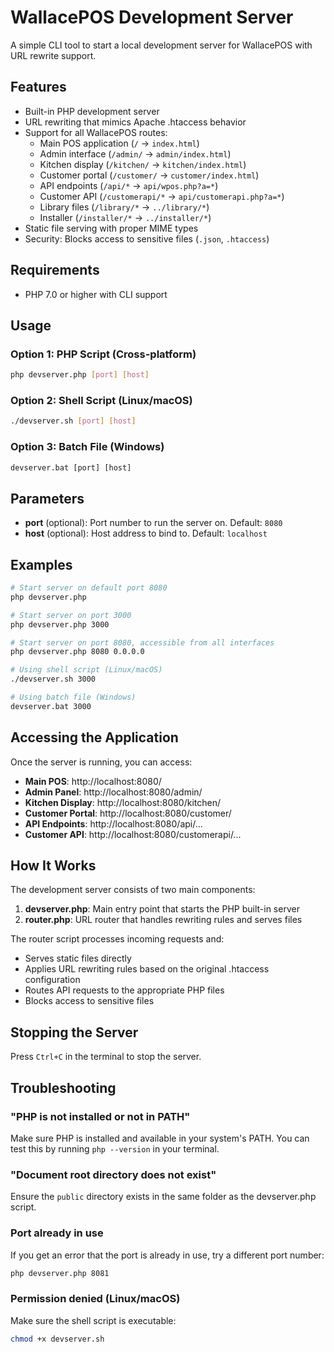 # WallacePOS Development Server

A simple CLI tool to start a local development server for WallacePOS with URL rewrite support.

## Features

- Built-in PHP development server
- URL rewriting that mimics Apache .htaccess behavior
- Support for all WallacePOS routes:
  - Main POS application (`/` → `index.html`)
  - Admin interface (`/admin/` → `admin/index.html`)
  - Kitchen display (`/kitchen/` → `kitchen/index.html`)
  - Customer portal (`/customer/` → `customer/index.html`)
  - API endpoints (`/api/*` → `api/wpos.php?a=*`)
  - Customer API (`/customerapi/*` → `api/customerapi.php?a=*`)
  - Library files (`/library/*` → `../library/*`)
  - Installer (`/installer/*` → `../installer/*`)
- Static file serving with proper MIME types
- Security: Blocks access to sensitive files (`.json`, `.htaccess`)

## Requirements

- PHP 7.0 or higher with CLI support

## Usage

### Option 1: PHP Script (Cross-platform)
```bash
php devserver.php [port] [host]
```

### Option 2: Shell Script (Linux/macOS)
```bash
./devserver.sh [port] [host]
```

### Option 3: Batch File (Windows)
```cmd
devserver.bat [port] [host]
```

## Parameters

- **port** (optional): Port number to run the server on. Default: `8080`
- **host** (optional): Host address to bind to. Default: `localhost`

## Examples

```bash
# Start server on default port 8080
php devserver.php

# Start server on port 3000
php devserver.php 3000

# Start server on port 8080, accessible from all interfaces
php devserver.php 8080 0.0.0.0

# Using shell script (Linux/macOS)
./devserver.sh 3000

# Using batch file (Windows)
devserver.bat 3000
```

## Accessing the Application

Once the server is running, you can access:

- **Main POS**: http://localhost:8080/
- **Admin Panel**: http://localhost:8080/admin/
- **Kitchen Display**: http://localhost:8080/kitchen/
- **Customer Portal**: http://localhost:8080/customer/
- **API Endpoints**: http://localhost:8080/api/...
- **Customer API**: http://localhost:8080/customerapi/...

## How It Works

The development server consists of two main components:

1. **devserver.php**: Main entry point that starts the PHP built-in server
2. **router.php**: URL router that handles rewriting rules and serves files

The router script processes incoming requests and:
- Serves static files directly
- Applies URL rewriting rules based on the original .htaccess configuration
- Routes API requests to the appropriate PHP files
- Blocks access to sensitive files

## Stopping the Server

Press `Ctrl+C` in the terminal to stop the server.

## Troubleshooting

### "PHP is not installed or not in PATH"
Make sure PHP is installed and available in your system's PATH. You can test this by running `php --version` in your terminal.

### "Document root directory does not exist"
Ensure the `public` directory exists in the same folder as the devserver.php script.

### Port already in use
If you get an error that the port is already in use, try a different port number:
```bash
php devserver.php 8081
```

### Permission denied (Linux/macOS)
Make sure the shell script is executable:
```bash
chmod +x devserver.sh
```
